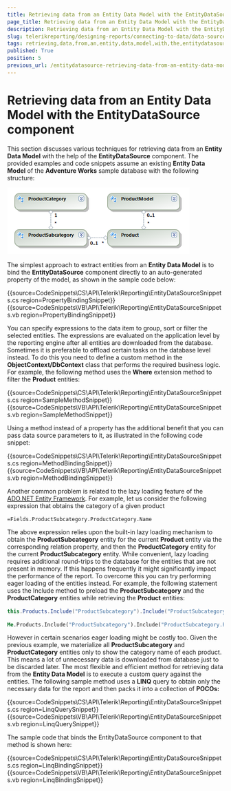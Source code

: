 ```yaml
---
title: Retrieving data from an Entity Data Model with the EntityDataSource component
page_title: Retrieving data from an Entity Data Model with the EntityDataSource component 
description: Retrieving data from an Entity Data Model with the EntityDataSource component
slug: telerikreporting/designing-reports/connecting-to-data/data-source-components/entitydatasource-component/retrieving-data-from-an-entity-data-model-with-the-entitydatasource-component
tags: retrieving,data,from,an,entity,data,model,with,the,entitydatasource,component
published: True
position: 5
previous_url: /entitydatasource-retrieving-data-from-an-entity-data-model
---
```


# Retrieving data from an Entity Data Model with the EntityDataSource component

This section discusses various techniques for retrieving data from an __Entity Data Model__ with the help of the __EntityDataSource__ component. The provided examples and code snippets assume an existing __Entity Data Model__ of the __Adventure Works__ sample database with the following structure:

  ![](images/DataSources/EntityDataSourceAdventureWorksEntityModel.png)

The simplest approach to extract entities from an __Entity Data Model__ is to bind the __EntityDataSource__ component directly to an auto-generated property of the model, as shown in the sample code below:           

{{source=CodeSnippets\CS\API\Telerik\Reporting\EntityDataSourceSnippets.cs region=PropertyBindingSnippet}}
{{source=CodeSnippets\VB\API\Telerik\Reporting\EntityDataSourceSnippets.vb region=PropertyBindingSnippet}}

You can specify expressions to the data item to group, sort or filter the selected entities. The expressions are evaluated on the application level by the reporting engine after all entities are downloaded from the database. Sometimes it is preferable to offload certain tasks on the database level instead. To do this you need to define a custom method in the __ObjectContext/DbContext__ class that performs the required business logic. For example, the following method uses the __Where__ extension method to filter the __Product__ entities: 

{{source=CodeSnippets\CS\API\Telerik\Reporting\EntityDataSourceSnippets.cs region=SampleMethodSnippet}}
{{source=CodeSnippets\VB\API\Telerik\Reporting\EntityDataSourceSnippets.vb region=SampleMethodSnippet}}

Using a method instead of a property has the additional benefit that you can pass data source parameters to it, as illustrated in the following code snippet: 

{{source=CodeSnippets\CS\API\Telerik\Reporting\EntityDataSourceSnippets.cs region=MethodBindingSnippet}}
{{source=CodeSnippets\VB\API\Telerik\Reporting\EntityDataSourceSnippets.vb region=MethodBindingSnippet}}

Another common problem is related to the lazy loading feature of the  [ADO.NET Entity Framework](http://msdn.microsoft.com/en-us/library/aa697427%28VS.80%29.aspx). For example, let us            consider the following expression that obtains the category of a given product

````
=Fields.ProductSubcategory.ProductCategory.Name
````

The above expression relies upon the built-in lazy loading mechanism to obtain the __ProductSubcategory__ entity for the current __Product__ entity via the corresponding relation property, and then the __ProductCategory__ entity for the current __ProductSubcategory__ entity. While convenient, lazy loading requires additional round-trips to the database for the entities that are not present in memory. If this happens frequently it might significantly impact the performance of the report. To overcome this you can try performing eager loading of the entities instead. For example, the following statement uses the Include method to preload the __ProductSubcategory__ and the __ProductCategory__ entities while retrieving the __Product__ entities: 

    
````cs
this.Products.Include("ProductSubcategory").Include("ProductSubcategory.ProductCategory").ToList()
````
````vb
Me.Products.Include("ProductSubcategory").Include("ProductSubcategory.ProductCategory").ToList()
````

However in certain scenarios eager loading might be costly too. Given the previous example, we materialize all __ProductSubcategory__ and __ProductCategory__ entities only to show the category name of each product. This means a lot of unnecessary data is downloaded from database just to be discarded later. The most flexible and efficient method for retrieving data from the __Entity Data Model__ is to execute a custom query against the entities. The following sample method uses a __LINQ__ query to obtain only the necessary data for the report and then packs it into a collection of __POCOs:__ 

{{source=CodeSnippets\CS\API\Telerik\Reporting\EntityDataSourceSnippets.cs region=LinqQuerySnippet}}
{{source=CodeSnippets\VB\API\Telerik\Reporting\EntityDataSourceSnippets.vb region=LinqQuerySnippet}}

The sample code that binds the EntityDataSource component to that method is shown here:           

{{source=CodeSnippets\CS\API\Telerik\Reporting\EntityDataSourceSnippets.cs region=LinqBindingSnippet}}
{{source=CodeSnippets\VB\API\Telerik\Reporting\EntityDataSourceSnippets.vb region=LinqBindingSnippet}}

